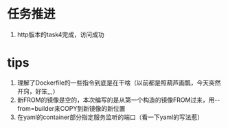 # 任务推进
1. http版本的task4完成，访问成功
# tips
1. 理解了Dockerfile的一些指令到底是在干啥（以前都是照葫芦画瓢，今天突然开窍，好笨,,,）
2. 新FROM的镜像是空的，本次编写的是从第一个构造的镜像FROM过来，用--from=builder来COPY到新镜像的新位置
3. 在yaml的container部分指定服务监听的端口（看一下yaml的写法惹）